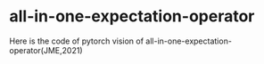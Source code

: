 # all-in-one-expectation-operator

Here is the code of pytorch vision of all-in-one-expectation-operator(JME,2021)
